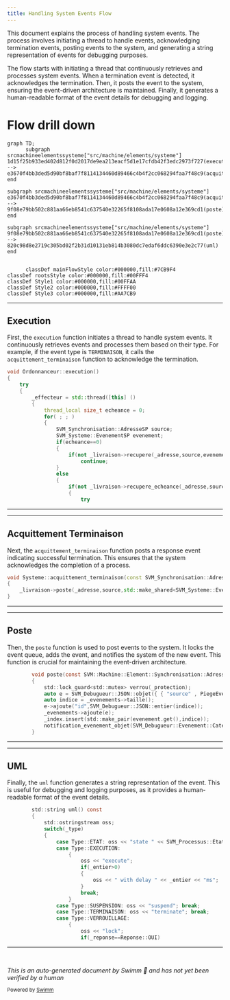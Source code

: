 ```yaml
---
title: Handling System Events Flow
---
```

This document explains the process of handling system events. The process involves initiating a thread to handle events, acknowledging termination events, posting events to the system, and generating a string representation of events for debugging purposes.

The flow starts with initiating a thread that continuously retrieves and processes system events. When a termination event is detected, it acknowledges the termination. Then, it posts the event to the system, ensuring the event-driven architecture is maintained. Finally, it generates a human-readable format of the event details for debugging and logging.

# Flow drill down

```mermaid
graph TD;
      subgraph srcmachineelementssysteme["src/machine/elements/systeme"]
1d15f25b933ed402d812f0d2017de9ea213eacf5d1e17cfdb42f3edc2973f727(execution) --> e3670f4bb3ded5d90bf8baf7f8114134460d89466c4b4f2cc068294faa7f48c9(acquittement_terminaison)
end

subgraph srcmachineelementssysteme["src/machine/elements/systeme"]
e3670f4bb3ded5d90bf8baf7f8114134460d89466c4b4f2cc068294faa7f48c9(acquittement_terminaison) --> 9f08e79bb502c881aa66eb8541c637540e32265f8108ada17e0608a12e369cd1(poste)
end

subgraph srcmachineelementssysteme["src/machine/elements/systeme"]
9f08e79bb502c881aa66eb8541c637540e32265f8108ada17e0608a12e369cd1(poste) --> 820c98d8e2719c305bd02f2b31d10131eb814b3080dc7edaf6ddc6390e3e2c77(uml)
end


      classDef mainFlowStyle color:#000000,fill:#7CB9F4
classDef rootsStyle color:#000000,fill:#00FFF4
classDef Style1 color:#000000,fill:#00FFAA
classDef Style2 color:#000000,fill:#FFFF00
classDef Style3 color:#000000,fill:#AA7CB9
```

<SwmSnippet path="/src/machine/elements/ordonnanceur/ordonnanceur.cpp" line="50">

---

## Execution

First, the <SwmToken path="src/machine/elements/ordonnanceur/ordonnanceur.cpp" pos="50:4:4" line-data="void Ordonnanceur::execution()">`execution`</SwmToken> function initiates a thread to handle system events. It continuously retrieves events and processes them based on their type. For example, if the event type is <SwmToken path="src/machine/elements/systeme/evenement.h" pos="140:5:5" line-data="				case Type::TERMINAISON: oss &lt;&lt; &quot;terminate&quot;; break;">`TERMINAISON`</SwmToken>, it calls the <SwmToken path="src/machine/elements/systeme/systeme.cpp" pos="224:4:4" line-data="void Systeme::acquittement_terminaison(const SVM_Synchronisation::AdresseSP&amp; source)">`acquittement_terminaison`</SwmToken> function to acknowledge the termination.

```c++
void Ordonnanceur::execution()
{
	try
	{
		_effecteur = std::thread([this] ()
		{
			thread_local size_t echeance = 0;
			for( ; ; )
			{
				SVM_Synchronisation::AdresseSP source;
				SVM_Systeme::EvenementSP evenement;
				if(echeance==0)
				{
					if(not _livraison->recupere(_adresse,source,evenement))
						continue;
				}
				else
				{
					if(not _livraison->recupere_echeance(_adresse,source,evenement,echeance))
					{
						try
```

---

</SwmSnippet>

<SwmSnippet path="/src/machine/elements/systeme/systeme.cpp" line="224">

---

## Acquittement Terminaison

Next, the <SwmToken path="src/machine/elements/systeme/systeme.cpp" pos="224:4:4" line-data="void Systeme::acquittement_terminaison(const SVM_Synchronisation::AdresseSP&amp; source)">`acquittement_terminaison`</SwmToken> function posts a response event indicating successful termination. This ensures that the system acknowledges the completion of a process.

```c++
void Systeme::acquittement_terminaison(const SVM_Synchronisation::AdresseSP& source)
{
	_livraison->poste(_adresse,source,std::make_shared<SVM_Systeme::Evenement>(SVM_Systeme::Evenement::Type::REPONSE,SVM_Systeme::Evenement::Reponse::OUI));
}
```

---

</SwmSnippet>

<SwmSnippet path="/src/machine/elements/systeme/evenement.h" line="187">

---

## Poste

Then, the <SwmToken path="src/machine/elements/systeme/evenement.h" pos="187:3:3" line-data="		void poste(const SVM::Machine::Element::Synchronisation::AdresseSP&amp; source, const SVM::Machine::Element::Synchronisation::AdresseSP&amp; destination, const EvenementSP&amp; evenement)">`poste`</SwmToken> function is used to post events to the system. It locks the event queue, adds the event, and notifies the system of the new event. This function is crucial for maintaining the event-driven architecture.

```c
		void poste(const SVM::Machine::Element::Synchronisation::AdresseSP& source, const SVM::Machine::Element::Synchronisation::AdresseSP& destination, const EvenementSP& evenement)
		{
			std::lock_guard<std::mutex> verrou(_protection);
			auto e = SVM_Debugueur::JSON::objet({ { "source" , PiegeEvenements::adresse(source) } , { "target" , PiegeEvenements::adresse(destination) } , { "type" , SVM_Debugueur::JSON::chaine("post") } , { "event" , SVM_Debugueur::JSON::chaine(evenement->uml()) } });
			auto indice = _evenements->taille();
			e->ajoute("id",SVM_Debugueur::JSON::entier(indice));
			_evenements->ajoute(e);
			_index.insert(std::make_pair(evenement.get(),indice));
			notification_evenement_objet(SVM_Debugueur::Evenement::Categorie::CHANGEMENT_OBJET,e);
		}
```

---

</SwmSnippet>

<SwmSnippet path="/src/machine/elements/systeme/evenement.h" line="124">

---

## UML

Finally, the <SwmToken path="src/machine/elements/systeme/evenement.h" pos="124:5:5" line-data="		std::string uml() const">`uml`</SwmToken> function generates a string representation of the event. This is useful for debugging and logging purposes, as it provides a human-readable format of the event details.

```c
		std::string uml() const
		{
			std::ostringstream oss;
			switch(_type)
			{
				case Type::ETAT: oss << "state " << SVM_Processus::Etat::texte(_etat); break;
				case Type::EXECUTION:
					{
						oss << "execute";
						if(_entier>0)
						{
							oss << " with delay " << _entier << "ms";
						}
						break;
					}
				case Type::SUSPENSION: oss << "suspend"; break;
				case Type::TERMINAISON: oss << "terminate"; break;
				case Type::VERROUILLAGE:
					{
						oss << "lock";
						if(_reponse==Reponse::OUI)
```

---

</SwmSnippet>

&nbsp;

*This is an auto-generated document by Swimm 🌊 and has not yet been verified by a human*

<SwmMeta version="3.0.0" repo-id="Z2l0aHViJTNBJTNBc3ZtLTIuNy4yMDI0MTEwNyUzQSUzQVN3aW1tLURlbW8=" repo-name="svm-2.7.20241107"><sup>Powered by [Swimm](/)</sup></SwmMeta>

